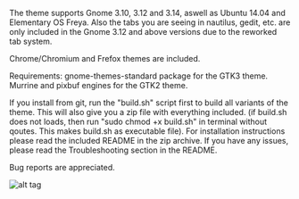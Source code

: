 The theme supports Gnome 3.10, 3.12 and 3.14, aswell as Ubuntu 14.04 and Elementary OS Freya. Also the tabs you are seeing in nautilus, gedit, etc. are only included in the Gnome 3.12 and above versions due to the reworked tab system.

Chrome/Chromium and Frefox themes are included.

Requirements: gnome-themes-standard package for the GTK3 theme. Murrine and pixbuf engines for the GTK2 theme.

If you install from git, run the "build.sh" script first to build all variants of the theme. This will also give you a zip file with everything included.
(if build.sh does not loads, then run "sudo chmod +x build.sh" in terminal without qoutes. This makes build.sh as executable file).
For installation instructions please read the included README in the zip archive. If you have any issues, please read the Troubleshooting section in the README.

Bug reports are appreciated.

![alt tag](http://fc04.deviantart.net/fs70/f/2014/313/8/b/vertex___theme_by_horst3180-d7s7ycx.jpg)
